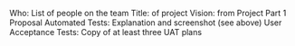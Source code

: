 Who: List of people on the team
Title: of project
Vision: from Project Part 1 Proposal
Automated Tests: Explanation and screenshot (see above)
User Acceptance Tests: Copy of at least three UAT plans
